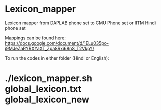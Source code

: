 # Lexicon_mapper
Lexicon mapper from DAPLAB phone set to CMU Phone set or IITM Hindi phone set

Mappings can be found here: https://docs.google.com/document/d/1ELu035po-i9MJeZaRYRXYaXT_Zpa8Rxi68nS_T2VkpY/


To run the codes in either folder (Hindi or English):

# ./lexicon_mapper.sh global_lexicon.txt global_lexicon_new 
